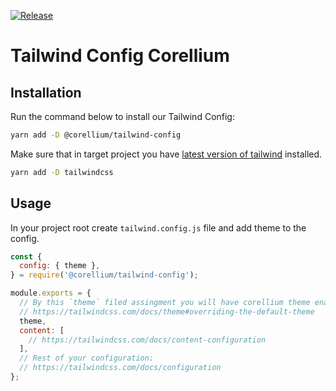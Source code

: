 [![Release](https://github.com/corellium/tailwind-config/actions/workflows/push.yaml/badge.svg)](https://github.com/corellium/tailwind-config/actions/workflows/push.yaml)

# Tailwind Config Corellium

## Installation

Run the command below to install our Tailwind Config:

```sh
yarn add -D @corellium/tailwind-config
```

Make sure that in target project you have [latest version of tailwind](https://github.com/tailwindlabs/tailwindcss/releases) installed.

```sh
yarn add -D tailwindcss
```

## Usage

In your project root create `tailwind.config.js` file and add theme to the config.

```js
const {
  config: { theme },
} = require('@corellium/tailwind-config');

module.exports = {
  // By this `theme` filed assingment you will have corellium theme enabled by default
  // https://tailwindcss.com/docs/theme#overriding-the-default-theme
  theme,
  content: [
    // https://tailwindcss.com/docs/content-configuration
  ],
  // Rest of your configuration:
  // https://tailwindcss.com/docs/configuration
};
```
